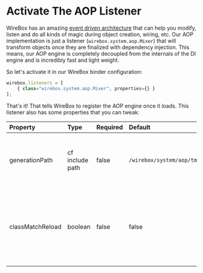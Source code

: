 # Activate The AOP Listener

WireBox has an amazing [event driven architecture](../wirebox-event-model/) that can help you modify, listen and do all kinds of magic during object creation, wiring, etc. Our AOP implementation is just a listener \(`wirebox.system.aop.Mixer`\) that will transform objects once they are finalized with dependency injection. This means, our AOP engine is completely decoupled from the internals of the DI engine and is incredibly fast and light weight.

So let's activate it in our WireBox binder configuration:

```javascript
wirebox.listeners = [
    { class="wirebox.system.aop.Mixer", properties={} }
];
```

That's it! That tells WireBox to register the AOP engine once it loads. This listener also has some properties that you can tweak:

| Property | Type | Required | Default | Description |
| :--- | :--- | :--- | :--- | :--- |
| generationPath | cf include path | false | `/wirebox/system/aop/tmp` | The location where UDF stubs will be generated to. This can be to disk or memory. |
| classMatchReload | boolean | false | false | A cool flag to allow you to reload the class matching dictionary for development purposes only. |

